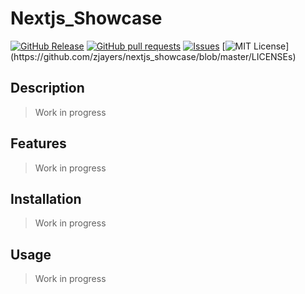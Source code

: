 # Nextjs_Showcase
[![GitHub Release](https://img.shields.io/github/release/zjayers/nextjs_showcase.svg?style=flat)]()
[![GitHub pull requests](https://img.shields.io/github/issues-pr/zjayers/nextjs_showcase.svg?style=flat)]()
[![Issues](https://img.shields.io/github/issues-raw/zjayers/nextjs_showcase.svg?maxAge=25000)](https://github.com/zjayers/nextjs_showcase/issues)
[![MIT License](https://img.shields.io/apm/l/atomic-ui.svg?)](https://github.com/zjayers/nextjs_showcase/blob/master/LICENSEs)

## Description

> Work in progress

## Features

> Work in progress

## Installation

> Work in progress

## Usage

> Work in progress